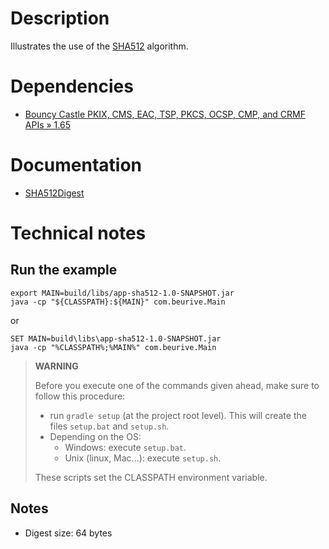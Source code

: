 # Description

Illustrates the use of the [SHA512](https://en.wikipedia.org/wiki/SHA-2) algorithm.

# Dependencies

* [Bouncy Castle PKIX, CMS, EAC, TSP, PKCS, OCSP, CMP, and CRMF APIs » 1.65](https://mvnrepository.com/artifact/org.bouncycastle/bcpkix-jdk15to18/1.65)

# Documentation

* [SHA512Digest](https://people.eecs.berkeley.edu/~jonah/bc/org/bouncycastle/crypto/digests/SHA512Digest.html)

# Technical notes

## Run the example

    export MAIN=build/libs/app-sha512-1.0-SNAPSHOT.jar
    java -cp "${CLASSPATH}:${MAIN}" com.beurive.Main

or

    SET MAIN=build\libs\app-sha512-1.0-SNAPSHOT.jar
    java -cp "%CLASSPATH%;%MAIN%" com.beurive.Main

> **WARNING**
>
> Before you execute one of the commands given ahead, make sure to follow this procedure:
>
> * run `gradle setup` (at the project root level). This will create the files `setup.bat` and `setup.sh`.
> * Depending on the OS:
>   * Windows: execute `setup.bat`.
>   * Unix (linux, Mac...): execute `setup.sh`.
>
> These scripts set the CLASSPATH environment variable.

## Notes

* Digest size: 64 bytes 




